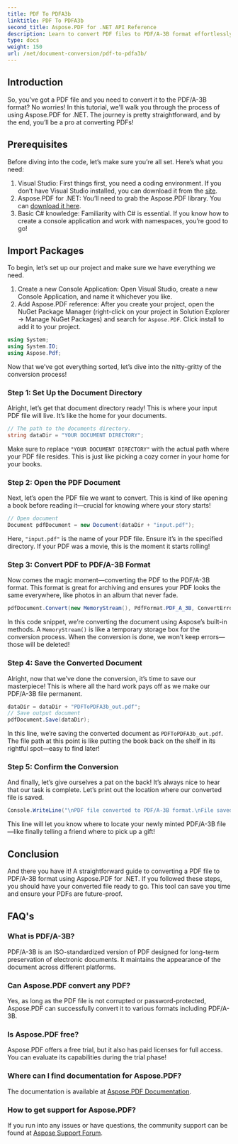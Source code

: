 ```yaml
---
title: PDF To PDFA3b
linktitle: PDF To PDFA3b
second_title: Aspose.PDF for .NET API Reference
description: Learn to convert PDF files to PDF/A-3B format effortlessly with Aspose.PDF for .NET in this step-by-step guide.
type: docs
weight: 150
url: /net/document-conversion/pdf-to-pdfa3b/
---
```

## Introduction

So, you’ve got a PDF file and you need to convert it to the PDF/A-3B format? No worries! In this tutorial, we'll walk you through the process of using Aspose.PDF for .NET. The journey is pretty straightforward, and by the end, you’ll be a pro at converting PDFs!

## Prerequisites

Before diving into the code, let’s make sure you’re all set. Here’s what you need:

1. Visual Studio: First things first, you need a coding environment. If you don’t have Visual Studio installed, you can download it from the [site](https://visualstudio.microsoft.com/).
2. Aspose.PDF for .NET: You’ll need to grab the Aspose.PDF library. You can [download it here](https://releases.aspose.com/pdf/net/).
3. Basic C# knowledge: Familiarity with C# is essential. If you know how to create a console application and work with namespaces, you’re good to go!

## Import Packages

To begin, let’s set up our project and make sure we have everything we need.

1. Create a new Console Application: Open Visual Studio, create a new Console Application, and name it whichever you like.
2. Add Aspose.PDF reference: After you create your project, open the NuGet Package Manager (right-click on your project in Solution Explorer -> Manage NuGet Packages) and search for `Aspose.PDF`. Click install to add it to your project.

```csharp
using System;
using System.IO;
using Aspose.Pdf;
```

Now that we’ve got everything sorted, let’s dive into the nitty-gritty of the conversion process!

### Step 1: Set Up the Document Directory

Alright, let’s get that document directory ready! This is where your input PDF file will live. It’s like the home for your documents.

```csharp
// The path to the documents directory.
string dataDir = "YOUR DOCUMENT DIRECTORY";
```

Make sure to replace `"YOUR DOCUMENT DIRECTORY"` with the actual path where your PDF file resides. This is just like picking a cozy corner in your home for your books. 

### Step 2: Open the PDF Document

Next, let’s open the PDF file we want to convert. This is kind of like opening a book before reading it—crucial for knowing where your story starts!

```csharp
// Open document
Document pdfDocument = new Document(dataDir + "input.pdf");
```

Here, `"input.pdf"` is the name of your PDF file. Ensure it’s in the specified directory. If your PDF was a movie, this is the moment it starts rolling!

### Step 3: Convert PDF to PDF/A-3B Format

Now comes the magic moment—converting the PDF to the PDF/A-3B format. This format is great for archiving and ensures your PDF looks the same everywhere, like photos in an album that never fade.

```csharp
pdfDocument.Convert(new MemoryStream(), PdfFormat.PDF_A_3B, ConvertErrorAction.Delete);
```

In this code snippet, we’re converting the document using Aspose’s built-in methods. A `MemoryStream()` is like a temporary storage box for the conversion process. When the conversion is done, we won’t keep errors—those will be deleted!

### Step 4: Save the Converted Document

Alright, now that we’ve done the conversion, it’s time to save our masterpiece! This is where all the hard work pays off as we make our PDF/A-3B file permanent.

```csharp
dataDir = dataDir + "PDFToPDFA3b_out.pdf";
// Save output document
pdfDocument.Save(dataDir);
```

In this line, we’re saving the converted document as `PDFToPDFA3b_out.pdf`. The file path at this point is like putting the book back on the shelf in its rightful spot—easy to find later!

### Step 5: Confirm the Conversion

And finally, let’s give ourselves a pat on the back! It’s always nice to hear that our task is complete. Let’s print out the location where our converted file is saved.

```csharp
Console.WriteLine("\nPDF file converted to PDF/A-3B format.\nFile saved at " + dataDir);
```

This line will let you know where to locate your newly minted PDF/A-3B file—like finally telling a friend where to pick up a gift!

## Conclusion

And there you have it! A straightforward guide to converting a PDF file to PDF/A-3B format using Aspose.PDF for .NET. If you followed these steps, you should have your converted file ready to go. This tool can save you time and ensure your PDFs are future-proof.

## FAQ's

### What is PDF/A-3B?
PDF/A-3B is an ISO-standardized version of PDF designed for long-term preservation of electronic documents. It maintains the appearance of the document across different platforms.

### Can Aspose.PDF convert any PDF?
Yes, as long as the PDF file is not corrupted or password-protected, Aspose.PDF can successfully convert it to various formats including PDF/A-3B.

### Is Aspose.PDF free?
Aspose.PDF offers a free trial, but it also has paid licenses for full access. You can evaluate its capabilities during the trial phase!

### Where can I find documentation for Aspose.PDF?
The documentation is available at [Aspose.PDF Documentation](https://reference.aspose.com/pdf/net/).

### How to get support for Aspose.PDF?
If you run into any issues or have questions, the community support can be found at [Aspose Support Forum](https://forum.aspose.com/c/pdf/10).
